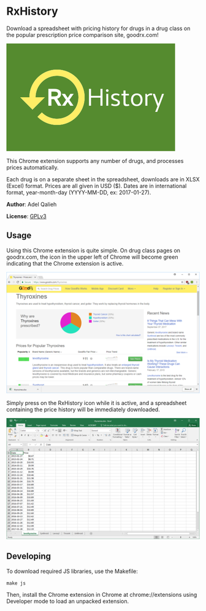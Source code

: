 # RxHistory

Download a spreadsheet with pricing history for drugs in a drug class on the
popular prescription price comparison site, goodrx.com!

![RxHistory Banner](img/smallbanner.png)

This Chrome extension supports any number of drugs, and processes prices
automatically.

Each drug is on a separate sheet in the spreadsheet, downloads are in XLSX
(Excel) format. Prices are all given in USD ($). Dates are in international
format, year-month-day (YYYY-MM-DD, ex: 2017-01-27).

**Author**: Adel Qalieh

**License**: [GPLv3](license.txt)

## Usage

Using this Chrome extension is quite simple. On drug class pages on goodrx.com,
the icon in the upper left of Chrome will become green indicating that the
Chrome extension is active.

![Drug classes page on goodrx.com](img/screen1.png)

Simply press on the RxHistory icon while it is active, and a spreadsheet
containing the price history will be immediately downloaded.

![Downloaded drug price history spreadsheet](img/screen2.png)

## Developing

To download required JS libraries, use the Makefile:

    make js

Then, install the Chrome extension in Chrome at chrome://extensions using
Developer mode to load an unpacked extension.
